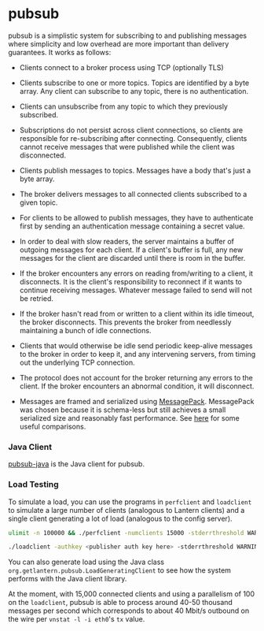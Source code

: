 # pubsub

pubsub is a simplistic system for subscribing to and publishing messages where
simplicity and low overhead are more important than delivery guarantees.  It
works as follows:

- Clients connect to a broker process using TCP (optionally TLS)

- Clients subscribe to one or more topics. Topics are identified by a byte
  array. Any client can subscribe to any topic, there is no authentication.

- Clients can unsubscribe from any topic to which they previously subscribed.

- Subscriptions do not persist across client connections, so clients are
  responsible for re-subscribing after connecting. Consequently, clients cannot
  receive messages that were published while the client was disconnected.

- Clients publish messages to topics.  Messages have a body that's just a byte
  array.

- The broker delivers messages to all connected clients subscribed to a given
  topic.

- For clients to be allowed to publish messages, they have to authenticate
  first by sending an authentication message containing a secret value.

- In order to deal with slow readers, the server maintains a buffer of outgoing
  messages for each client. If a client's buffer is full, any new messages for
  the client are discarded until there is room in the buffer.

- If the broker encounters any errors on reading from/writing to a client, it
  disconnects. It is the client's responsibility to reconnect if it wants to
  continue receiving messages. Whatever message failed to send will not be
  retried.

- If the broker hasn't read from or written to a client within its idle timeout,
  the broker disconnects. This prevents the broker from needlessly maintaining a
  bunch of idle connections.

- Clients that would otherwise be idle send periodic keep-alive messages to the
  broker in order to keep it, and any intervening servers, from timing out the
  underlying TCP connection.

- The protocol does not account for the broker returning any errors to the
  client. If the broker encounters an abnormal condition, it will disconnect.

- Messages are framed and serialized using
  [MessagePack](http://msgpack.org/index.html). MessagePack was chosen because
  it is schema-less but still achieves a small serialized size and reasonably
  fast performance. See [here](https://github.com/eishay/jvm-serializers/wiki)
  for some useful comparisons.

### Java Client
[pubsub-java](https://github.com/getlantern/pubsub-java) is the Java client for
pubsub.

### Load Testing
To simulate a load, you can use the programs in `perfclient` and `loadclient` to
simulate a large number of clients (analogous to Lantern clients) and a single
client generating a lot of load (analogous to the config server).

```sh
ulimit -n 100000 && ./perfclient -numclients 15000 -stderrthreshold WARNING
```

```sh
./loadclient -authkey <publisher auth key here> -stderrthreshold WARNING
```

You can also generate load using the Java class
`org.getlantern.pubsub.LoadGeneratingClient` to see how the system performs with
the Java client library.

At the moment, with 15,000 connected clients and using a parallelism of 100 on
the `loadclient`, pubsub is able to process around 40-50 thousand messages per
second which corresponds to about 40 Mbit/s outbound on the wire per
`vnstat -l -i eth0`'s `tx` value.
